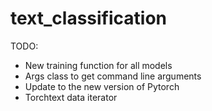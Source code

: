 # text_classification


TODO:
- New training function for all models
- Args class to get command line arguments
- Update to the new version of Pytorch
- Torchtext data iterator
